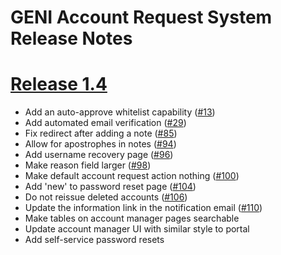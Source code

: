 # GENI Account Request System Release Notes

# [Release 1.4](https://github.com/GENI-NSF/geni-ar/milestones/1.4)

* Add an auto-approve whitelist capability
  ([#13](https://github.com/GENI-NSF/geni-ar/issues/13))
* Add automated email verification
  ([#29](https://github.com/GENI-NSF/geni-ar/issues/29))
* Fix redirect after adding a note
  ([#85](https://github.com/GENI-NSF/geni-ar/issues/85))
* Allow for apostrophes in notes
  ([#94](https://github.com/GENI-NSF/geni-ar/issues/94))
* Add username recovery page
  ([#96](https://github.com/GENI-NSF/geni-ar/issues/96))
* Make reason field larger
  ([#98](https://github.com/GENI-NSF/geni-ar/issues/98))
* Make default account request action nothing
  ([#100](https://github.com/GENI-NSF/geni-ar/issues/100))
* Add 'new' to password reset page
  ([#104](https://github.com/GENI-NSF/geni-ar/issues/104))
* Do not reissue deleted accounts
  ([#106](https://github.com/GENI-NSF/geni-ar/issues/106))
* Update the information link in the notification email
  ([#110](https://github.com/GENI-NSF/geni-ar/issues/110))
* Make tables on account manager pages searchable
* Update account manager UI with similar style to portal
* Add self-service password resets
